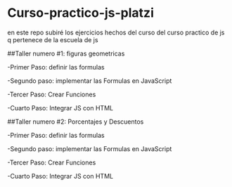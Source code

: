 # Curso-practico-js-platzi

en este repo subiré los ejercicios hechos del curso del curso practico de js q pertenece de la escuela de js

##Taller numero #1: figuras geometricas

-Primer Paso: definir las formulas

-Segundo paso: implementar las Formulas en JavaScript

-Tercer Paso: Crear Funciones

-Cuarto Paso: Integrar JS con HTML



##Taller numero #2: Porcentajes y Descuentos

-Primer Paso: definir las formulas

-Segundo paso: implementar las Formulas en JavaScript

-Tercer Paso: Crear Funciones

-Cuarto Paso: Integrar JS con HTML
